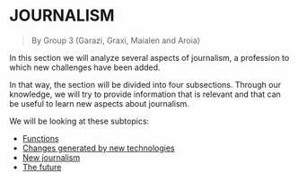 # JOURNALISM
> By Group 3 (Garazi, Graxi, Maialen and Aroia)

In this section we will analyze several aspects of journalism, a profession to which new challenges have been added.

In that way, the section will be divided into four subsections. Through our knowledge, we will try to provide information that is relevant and that can be useful to learn new aspects about journalism.

We will be looking at these subtopics:
- [Functions](functions.md)
- [Changes generated by new technologies](changes.md)
- [New journalism](newjournalism.md)
- [The future](future.md)
